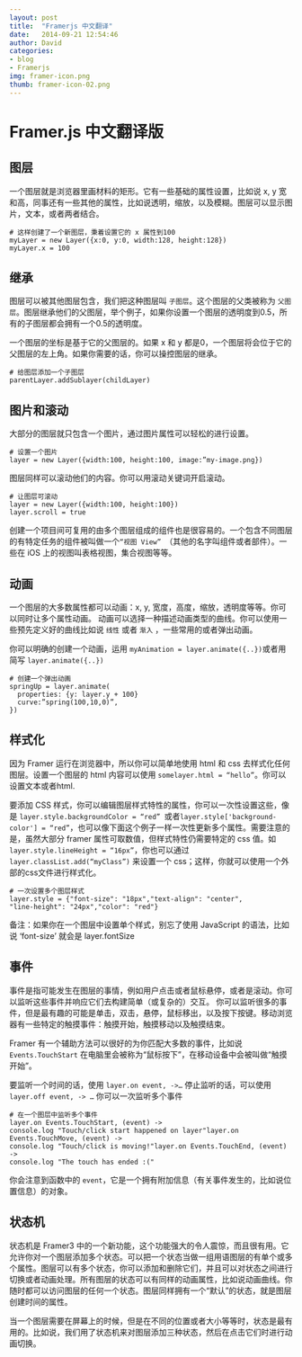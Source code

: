 ```yaml
---
layout: post
title:  "Framerjs 中文翻译"
date:   2014-09-21 12:54:46
author: David
categories: 
- blog
- Framerjs
img: framer-icon.png
thumb: framer-icon-02.png
---
```


# Framer.js 中文翻译版

## 图层

一个图层就是浏览器里画材料的矩形。它有一些基础的属性设置，比如说 x, y 宽和高，同事还有一些其他的属性，比如说透明，缩放，以及模糊。图层可以显示图片，文本，或者两者结合。

    # 这样创建了一个新图层，秉着设置它的 x 属性到100
    myLayer = new Layer({x:0, y:0, width:128, height:128})
    myLayer.x = 100

## 继承

图层可以被其他图层包含，我们把这种图层叫 `子图层`。这个图层的父类被称为 `父图层`。图层继承他们的父图层，举个例子，如果你设置一个图层的透明度到0.5，所有的子图层都会拥有一个0.5的透明度。

一个图层的坐标是基于它的父图层的。如果 x 和 y 都是0，一个图层将会位于它的父图层的左上角。如果你需要的话，你可以操控图层的继承。

    # 给图层添加一个子图层
    parentLayer.addSublayer(childLayer)
## 图片和滚动
大部分的图层就只包含一个图片，通过图片属性可以轻松的进行设置。

    # 设置一个图片
    layer = new Layer({width:100, height:100, image:”my-image.png})

图层同样可以滚动他们的内容。你可以用滚动关键词开启滚动。

    # 让图层可滚动
    layer = new Layer({width:100, height:100})
    layer.scroll = true

创建一个项目间可复用的由多个图层组成的组件也是很容易的。一个包含不同图层的有特定任务的组件被叫做一个`“视图 View” `（其他的名字叫组件或者部件）。一些在 iOS 上的视图叫表格视图，集合视图等等。

## 动画

一个图层的大多数属性都可以动画：x, y, 宽度，高度，缩放，透明度等等。你可以同时让多个属性动画。
动画可以选择一种描述动画类型的曲线。你可以使用一些预先定义好的曲线比如说 `线性` 或者 `渐入` ，一些常用的或者弹出动画。

你可以明确的创建一个动画，运用 `myAnimation = layer.animate({..})`或者用简写 `layer.animate({..})`

    # 创建一个弹出动画
    springUp = layer.animate(
      properties: {y: layer.y + 100}
      curve:”spring(100,10,0)”,
    })

## 样式化

因为 Framer 运行在浏览器中，所以你可以简单地使用 html 和 css 去样式化任何图层。设置一个图层的 html 内容可以使用 `somelayer.html = “hello”`。你可以设置文本或者html.

要添加 CSS 样式，你可以编辑图层样式特性的属性，你可以一次性设置这些，像是 `layer.style.backgroundColor = “red” `或者`layer.style['background-color'] = “red”`，也可以像下面这个例子一样一次性更新多个属性。需要注意的是，虽然大部分 framer 属性可取数值，但样式特性仍需要特定的 css 值。如`layer.style.lineHeight = “16px”`，你也可以通过 `layer.classList.add(“myClass”)` 来设置一个 css；这样，你就可以使用一个外部的css文件进行样式化。

    # 一次设置多个图层样式
    layer.style = {"font-size": "18px","text-align": "center",
    "line-height": "24px","color": "red"}

备注：如果你在一个图层中设置单个样式，别忘了使用 JavaScript 的语法，比如说 ‘font-size’ 就会是 layer.fontSize

## 事件

事件是指可能发生在图层的事情，例如用户点击或者鼠标悬停，或者是滚动。你可以监听这些事件并响应它们去构建简单（或复杂的）交互。
你可以监听很多的事件，但是最有趣的可能是单击，双击，悬停，鼠标移出，以及按下按键。移动浏览器有一些特定的触摸事件：触摸开始，触摸移动以及触摸结束。

Framer 有一个辅助方法可以很好的为你匹配大多数的事件，比如说 `Events.TouchStart` 在电脑里会被称为“鼠标按下”，在移动设备中会被叫做“触摸开始”。

要监听一个时间的话，使用 `layer.on event, ->…` 停止监听的话，可以使用 `layer.off event, -> …` 你可以一次监听多个事件
  
    # 在一个图层中监听多个事件
    layer.on Events.TouchStart, (event) ->
    console.log "Touch/click start happened on layer"layer.on Events.TouchMove, (event) -> 
    console.log "Touch/click is moving!"layer.on Events.TouchEnd, (event) ->
    console.log "The touch has ended :("

你会注意到函数中的 `event`，它是一个拥有附加信息（有关事件发生的，比如说位置信息）的对象。

## 状态机

状态机是 Framer3 中的一个新功能，这个功能强大的令人震惊，而且很有用。它允许你对一个图层添加多个状态。可以把一个状态当做一组用语图层的有单个或多个属性。图层可以有多个状态，你可以添加和删除它们，并且可以对状态之间进行切换或者动画处理。所有图层的状态可以有同样的动画属性，比如说动画曲线。你随时都可以访问图层的任何一个状态。图层同样拥有一个“默认”的状态，就是图层创建时间的属性。

当一个图层需要在屏幕上的时候，但是在不同的位置或者大小等等时，状态是最有用的。比如说，我们用了状态机来对图层添加三种状态，然后在点击它们时进行动画切换。